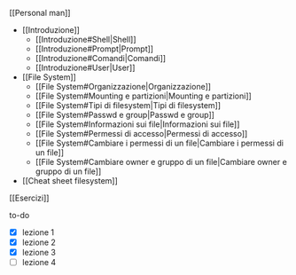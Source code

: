 [[Personal man]]
- [[Introduzione]]
	- [[Introduzione#Shell|Shell]]
	- [[Introduzione#Prompt|Prompt]]
	- [[Introduzione#Comandi|Comandi]]
	- [[Introduzione#User|User]]
- [[File System]]
	- [[File System#Organizzazione|Organizzazione]]
	- [[File System#Mounting e partizioni|Mounting e partizioni]]
	- [[File System#Tipi di filesystem|Tipi di filesystem]]
	- [[File System#Passwd e group|Passwd e group]]
	- [[File System#Informazioni sui file|Informazioni sui file]]
	- [[File System#Permessi di accesso|Permessi di accesso]]
	- [[File System#Cambiare i permessi di un file|Cambiare i permessi di un file]]
	- [[File System#Cambiare owner e gruppo di un file|Cambiare owner e gruppo di un file]]
- [[Cheat sheet filesystem]]


[[Esercizi]]

to-do
- [x] lezione 1
- [x] lezione 2
- [x] lezione 3
- [ ] lezione 4